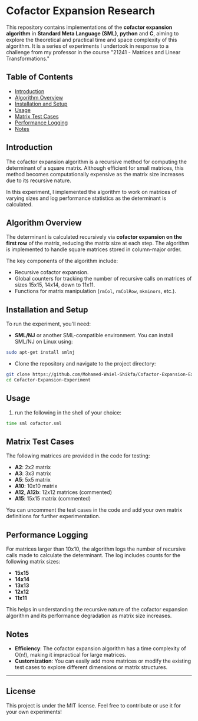 # Cofactor Expansion Research

This repository contains implementations of the **cofactor expansion algorithm** in **Standard Meta Language (SML)**, **python** and  **C**, aiming to explore the theoretical and practical time and space complexity of this algorithm. It is a series of experiments I undertook in response to a challenge from my professor in the course "21241 - Matrices and Linear Transformations."

## Table of Contents

- [Introduction](#introduction)
- [Algorithm Overview](#algorithm-overview)
- [Installation and Setup](#installation-and-setup)
- [Usage](#usage)
- [Matrix Test Cases](#matrix-test-cases)
- [Performance Logging](#performance-logging)
- [Notes](#notes)

## Introduction

The cofactor expansion algorithm is a recursive method for computing the determinant of a square matrix. Although efficient for small matrices, this method becomes computationally expensive as the matrix size increases due to its recursive nature.

In this experiment, I implemented the algorithm to work on matrices of varying sizes and log performance statistics as the determinant is calculated.

## Algorithm Overview

The determinant is calculated recursively via **cofactor expansion on the first row** of the matrix, reducing the matrix size at each step. The algorithm is implemented to handle square matrices stored in column-major order.

The key components of the algorithm include:

- Recursive cofactor expansion.
- Global counters for tracking the number of recursive calls on matrices of sizes 15x15, 14x14, down to 11x11.
- Functions for matrix manipulation (`rmCol`, `rmColRow`, `mkminors`, etc.).

## Installation and Setup

To run the experiment, you'll need:

- **SML/NJ** or another SML-compatible environment. You can install SML/NJ on Linux using:

```bash
sudo apt-get install smlnj

```

- Clone the repository and navigate to the project directory:

```bash
git clone https://github.com/Mohamed-Waiel-Shikfa/Cofactor-Expansion-Experiment
cd Cofactor-Expansion-Experiment

```

## Usage

1. run the following in the shell of your choice:

```bash
time sml cofactor.sml

```

## Matrix Test Cases

The following matrices are provided in the code for testing:

- **A2**: 2x2 matrix
- **A3**: 3x3 matrix
- **A5**: 5x5 matrix
- **A10**: 10x10 matrix
- **A12, A12b**: 12x12 matrices (commented)
- **A15**: 15x15 matrix (commented)

You can uncomment the test cases in the code and add your own matrix definitions for further experimentation.

## Performance Logging

For matrices larger than 10x10, the algorithm logs the number of recursive calls made to calculate the determinant. The log includes counts for the following matrix sizes:

- **15x15**
- **14x14**
- **13x13**
- **12x12**
- **11x11**

This helps in understanding the recursive nature of the cofactor expansion algorithm and its performance degradation as matrix size increases.

## Notes

- **Efficiency**: The cofactor expansion algorithm has a time complexity of O(n!), making it impractical for large matrices.
- **Customization**: You can easily add more matrices or modify the existing test cases to explore different dimensions or matrix structures.

---

## License

This project is under the MIT license. Feel free to contribute or use it for your own experiments!